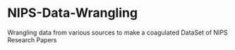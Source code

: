 # NIPS-Data-Wrangling
Wrangling data from various sources to make a coagulated DataSet of NIPS Research Papers
